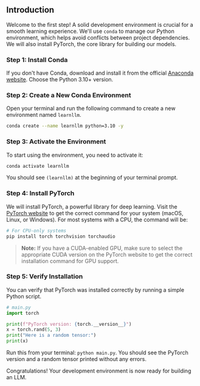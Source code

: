 ## Introduction

Welcome to the first step! A solid development environment is crucial for a smooth learning experience. We'll use `conda` to manage our Python environment, which helps avoid conflicts between project dependencies. We will also install PyTorch, the core library for building our models.

### Step 1: Install Conda

If you don't have Conda, download and install it from the official [Anaconda website](https://www.anaconda.com/products/distribution). Choose the Python 3.10+ version.

### Step 2: Create a New Conda Environment

Open your terminal and run the following command to create a new environment named `learnllm`.

```bash
conda create --name learnllm python=3.10 -y
```

### Step 3: Activate the Environment

To start using the environment, you need to activate it:

```bash
conda activate learnllm
```

You should see `(learnllm)` at the beginning of your terminal prompt.

### Step 4: Install PyTorch

We will install PyTorch, a powerful library for deep learning. Visit the [PyTorch website](https://pytorch.org/get-started/locally/) to get the correct command for your system (macOS, Linux, or Windows). For most systems with a CPU, the command will be:

```bash
# For CPU-only systems
pip install torch torchvision torchaudio
```

> **Note:** If you have a CUDA-enabled GPU, make sure to select the appropriate CUDA version on the PyTorch website to get the correct installation command for GPU support.

### Step 5: Verify Installation

You can verify that PyTorch was installed correctly by running a simple Python script.

```python
# main.py
import torch

print(f"PyTorch version: {torch.__version__}")
x = torch.rand(5, 3)
print("Here is a random tensor:")
print(x)
```

Run this from your terminal: `python main.py`. You should see the PyTorch version and a random tensor printed without any errors.

Congratulations! Your development environment is now ready for building an LLM.

